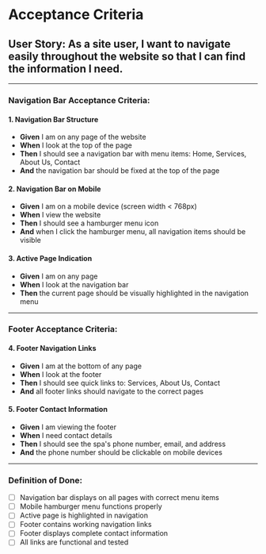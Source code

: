 # Acceptance Criteria

## User Story: As a site user, I want to navigate easily throughout the website so that I can find the information I need.

---

### Navigation Bar Acceptance Criteria:

#### 1. Navigation Bar Structure
- **Given** I am on any page of the website
- **When** I look at the top of the page
- **Then** I should see a navigation bar with menu items: Home, Services, About Us, Contact
- **And** the navigation bar should be fixed at the top of the page

#### 2. Navigation Bar on Mobile
- **Given** I am on a mobile device (screen width < 768px)
- **When** I view the website
- **Then** I should see a hamburger menu icon
- **And** when I click the hamburger menu, all navigation items should be visible

#### 3. Active Page Indication
- **Given** I am on any page
- **When** I look at the navigation bar
- **Then** the current page should be visually highlighted in the navigation menu

---

### Footer Acceptance Criteria:

#### 4. Footer Navigation Links
- **Given** I am at the bottom of any page
- **When** I look at the footer
- **Then** I should see quick links to: Services, About Us, Contact
- **And** all footer links should navigate to the correct pages

#### 5. Footer Contact Information
- **Given** I am viewing the footer
- **When** I need contact details
- **Then** I should see the spa's phone number, email, and address
- **And** the phone number should be clickable on mobile devices

---

### Definition of Done:
- [ ] Navigation bar displays on all pages with correct menu items
- [ ] Mobile hamburger menu functions properly
- [ ] Active page is highlighted in navigation
- [ ] Footer contains working navigation links
- [ ] Footer displays complete contact information
- [ ] All links are functional and tested
